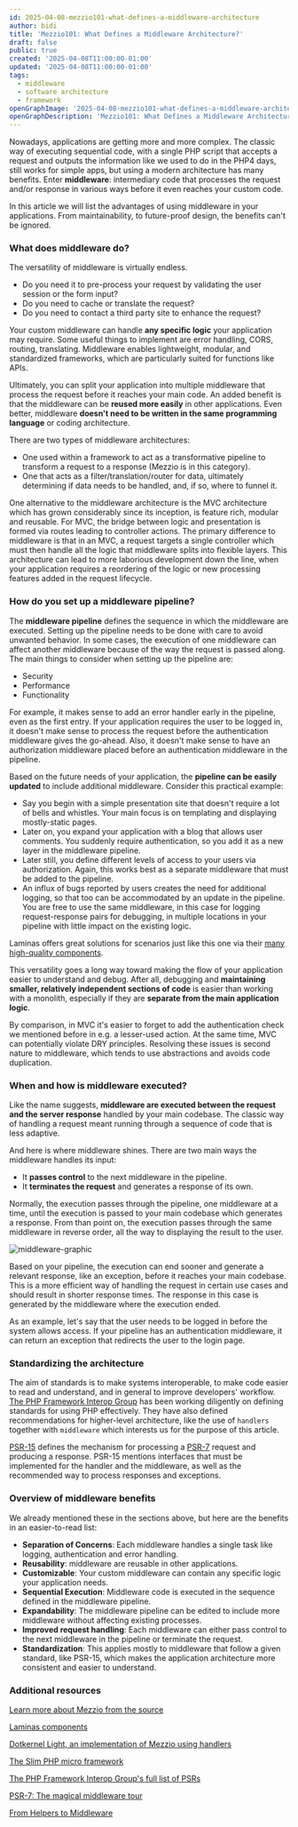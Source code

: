 ```yaml
---
id: 2025-04-08-mezzio101-what-defines-a-middleware-architecture
author: bidi
title: 'Mezzio101: What Defines a Middleware Architecture?'
draft: false
public: true
created: '2025-04-08T11:00:00-01:00'
updated: '2025-04-08T11:00:00-01:00'
tags:
  - middleware
  - software architecture
  - framework
openGraphImage: '2025-04-08-mezzio101-what-defines-a-middleware-architecture.png'
openGraphDescription: 'Mezzio101: What Defines a Middleware Architecture?'
---
```


Nowadays, applications are getting more and more complex.
The classic way of executing sequential code, with a single PHP script that accepts a request and outputs the information like we used to do in the PHP4 days, still works for simple apps, but using a modern architecture has many benefits.
Enter **middleware**: intermediary code that processes the request and/or response in various ways before it even reaches your custom code.

<!--- EXTENDED -->

In this article we will list the advantages of using middleware in your applications.
From maintainability, to future-proof design, the benefits can't be ignored.

### What does middleware do?

The versatility of middleware is virtually endless.

- Do you need it to pre-process your request by validating the user session or the form input?
- Do you need to cache or translate the request?
- Do you need to contact a third party site to enhance the request?

Your custom middleware can handle **any specific logic** your application may require.
Some useful things to implement are error handling, CORS, routing, translating.
Middleware enables lightweight, modular, and standardized frameworks, which are particularly suited for functions like APIs.

Ultimately, you can split your application into multiple middleware that process the request before it reaches your main code.
An added benefit is that the middleware can be **reused more easily** in other applications.
Even better, middleware **doesn't need to be written in the same programming language** or coding architecture.

There are two types of middleware architectures:

- One used within a framework to act as a transformative pipeline to transform a request to a response (Mezzio is in this category).
- One that acts as a filter/translation/router for data, ultimately determining if data needs to be handled, and, if so, where to funnel it.

One alternative to the middleware architecture is the MVC architecture which has grown considerably since its inception, is feature rich, modular and reusable.
For MVC, the bridge between logic and presentation is formed via routes leading to controller actions.
The primary difference to middleware is that in an MVC, a request targets a single controller which must then handle all the logic that middleware splits into flexible layers.
This architecture can lead to more laborious development down the line, when your application requires a reordering of the logic or new processing features added in the request lifecycle.

### How do you set up a middleware pipeline?

The **middleware pipeline** defines the sequence in which the middleware are executed.
Setting up the pipeline needs to be done with care to avoid unwanted behavior.
In some cases, the execution of one middleware can affect another middleware because of the way the request is passed along.
The main things to consider when setting up the pipeline are:

- Security
- Performance
- Functionality

For example, it makes sense to add an error handler early in the pipeline, even as the first entry.
If your application requires the user to be logged in, it doesn't make sense to process the request before the authentication middleware gives the go-ahead.
Also, it doesn't make sense to have an authorization middleware placed before an authentication middleware in the pipeline.

Based on the future needs of your application, the **pipeline can be easily updated** to include additional middleware.
Consider this practical example:

- Say you begin with a simple presentation site that doesn't require a lot of bells and whistles.
Your main focus is on templating and displaying mostly-static pages.
- Later on, you expand your application with a blog that allows user comments.
You suddenly require authentication, so you add it as a new layer in the middleware pipeline.
- Later still, you define different levels of access to your users via authorization.
Again, this works best as a separate middleware that must be added to the pipeline.
- An influx of bugs reported by users creates the need for additional logging, so that too can be accommodated by an update in the pipeline.
You are free to use the same middleware, in this case for logging request-response pairs for debugging, in multiple locations in your pipeline with little impact on the existing logic.

Laminas offers great solutions for scenarios just like this one via their [many high-quality components](https://docs.laminas.dev/components/).

This versatility goes a long way toward making the flow of your application easier to understand and debug.
After all, debugging and **maintaining smaller, relatively independent sections of code** is easier than working with a monolith, especially if they are **separate from the main application logic**.

By comparison, in MVC it's easier to forget to add the authentication check we mentioned before in e.g. a lesser-used action.
At the same time, MVC can potentially violate DRY principles.
Resolving these issues is second nature to middleware, which tends to use abstractions and avoids code duplication.

### When and how is middleware executed?

Like the name suggests, **middleware are executed between the request and the server response** handled by your main codebase.
The classic way of handling a request meant running through a sequence of code that is less adaptive.

And here is where middleware shines.
There are two main ways the middleware handles its input:

- It **passes control** to the next middleware in the pipeline.
- It **terminates the request** and generates a response of its own.

Normally, the execution passes through the pipeline, one middleware at a time, until the execution is passed to your main codebase which generates a response.
From than point on, the execution passes through the same middleware in reverse order, all the way to displaying the result to the user.

![middleware-graphic](/images/blog/mezzio101/mezzio101-middleware.jpg "middleware-graphic")

Based on your pipeline, the execution can end sooner and generate a relevant response, like an exception, before it reaches your main codebase.
This is a more efficient way of handling the request in certain use cases and should result in shorter response times.
The response in this case is generated by the middleware where the execution ended.

As an example, let's say that the user needs to be logged in before the system allows access.
If your pipeline has an authentication middleware, it can return an exception that redirects the user to the login page.

### Standardizing the architecture

The aim of standards is to make systems interoperable, to make code easier to read and understand, and in general to improve developers' workflow.
[The PHP Framework Interop Group](https://www.php-fig.org/) has been working diligently on defining standards for using PHP effectively.
They have also defined recommendations for higher-level architecture, like the use of `handlers` together with `middleware` which interests us for the purpose of this article.

[PSR-15](https://www.php-fig.org/psr/psr-15/) defines the mechanism for processing a [PSR-7](https://www.php-fig.org/psr/psr-7/) request and producing a response.
PSR-15 mentions interfaces that must be implemented for the handler and the middleware, as well as the recommended way to process responses and exceptions.

### Overview of middleware benefits

We already mentioned these in the sections above, but here are the benefits in an easier-to-read list:

- **Separation of Concerns**: Each middleware handles a single task like logging, authentication and error handling.
- **Reusability**: middleware are reusable in other applications.
- **Customizable**: Your custom middleware can contain any specific logic your application needs.
- **Sequential Execution**: Middleware code is executed in the sequence defined in the middleware pipeline.
- **Expandability**: The middleware pipeline can be edited to include more middleware without affecting existing processes.
- **Improved request handling**: Each middleware can either pass control to the next middleware in the pipeline or terminate the request.
- **Standardization**: This applies mostly to middleware that follow a given standard, like PSR-15, which makes the application architecture more consistent and easier to understand.

### Additional resources

[Learn more about Mezzio from the source](https://docs.mezzio.dev/)

[Laminas components](https://docs.laminas.dev/components/)

[Dotkernel Light, an implementation of Mezzio using handlers](https://github.com/dotkernel/light)

[The Slim PHP micro framework](https://www.slimframework.com/)

[The PHP Framework Interop Group's full list of PSRs](https://www.php-fig.org/psr/)

[PSR-7: The magical middleware tour](https://vimeo.com/showcase/4061778/video/177154167)

[From Helpers to Middleware](https://www.youtube.com/watch?v=v1I57-_Rsv0)
